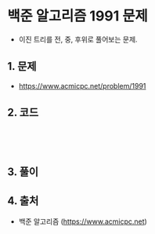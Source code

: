 # 백준 알고리즘 1991 문제

+ 이진 트리를 전, 중, 후위로 풀어보는 문제.

## 1. 문제
+ <https://www.acmicpc.net/problem/1991>

## 2. 코드

<pre>
  <code>

  </code>
</pre>

## 3. 풀이

## 4. 출처
+ 백준 알고리즘 (https://www.acmicpc.net)
